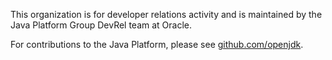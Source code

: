This organization is for developer relations activity and is maintained by the Java Platform Group DevRel team at Oracle.

For contributions to the Java Platform, please see [github.com/openjdk](https://github.com/openjdk).
